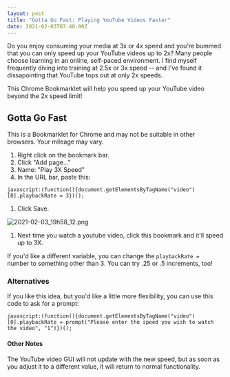 ```yaml
---
layout: post
title: "Gotta Go Fast: Playing YouTube Videos Faster"
date: 2021-02-03T07:40:00Z
---
```


Do you enjoy consuming your media at 3x or 4x speed and you're bummed that you can only speed up your YouTube videos up to 2x?
Many people choose learning in an online, self-paced environment.  I find myself frequently diving into training at 2.5x or 3x speed -- and I've found it dissapointing that YouTube tops out at only 2x speeds.  

This Chrome Bookmarklet will help you speed up your YouTube video beyond the 2x speed limit!

## Gotta Go Fast

This is a Bookmarklet for Chrome and may not be suitable in other browsers.  Your mileage may vary.

1. Right click on the bookmark bar.
1. Click "Add page..."
1. Name: "Play 3X Speed"
1. In the URL bar, paste this:

```javascript:(function(){document.getElementsByTagName("video")[0].playbackRate = 3})();```

1. Click Save.

![2021-02-03_19h58_12.png](../assets/2021-02-03_19h58_12.png)

1. Next time you watch a youtube video, click this bookmark and it'll speed up to 3X.


If you'd like a different variable, you can change the `playbackRate = ` number to something other than 3.  You can try .25 or .5 increments, too!



### Alternatives

If you like this idea, but you'd like a little more flexibility, you can use this code to ask for a prompt:


```javascript:(function(){document.getElementsByTagName("video")[0].playbackRate = prompt("Please enter the speed you wish to watch the video", "1")})();```


#### Other Notes

The YouTube video GUI will not update with the new speed, but as soon as you adjust it to a different value, it will return to normal functionality.

